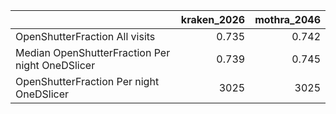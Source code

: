 |                                                 |   kraken_2026 |   mothra_2046 |
|:------------------------------------------------|--------------:|--------------:|
| OpenShutterFraction All visits                  |         0.735 |         0.742 |
| Median OpenShutterFraction Per night OneDSlicer |         0.739 |         0.745 |
| OpenShutterFraction Per night OneDSlicer        |      3025     |      3025     |
